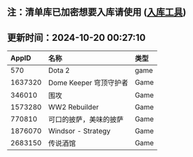 ## 注：清单库已加密想要入库请使用 ([入库工具](https://github.com/BlankTMing/ManifestAutoUpdate/releases))

## 更新时间：2024-10-20 00:27:10
| AppID | 名称 | 类型  |
| :-------------------- | :----------------------------- | :----------- |
| 570 | Dota 2| game |
| 1637320 | Dome Keeper 穹顶守护者| Game |
| 346010 | 围攻| Game |
| 1573280 | WW2 Rebuilder| Game |
| 770810 | 可口的披萨，美味的披萨| Game |
| 1876070 | Windsor - Strategy| Game |
| 2683150 | 传说酒馆| Game |
